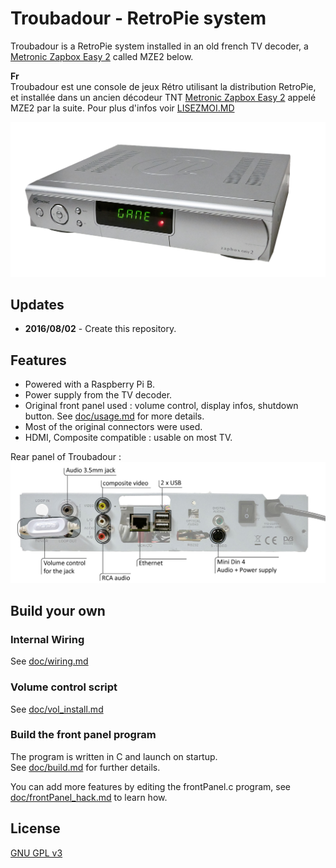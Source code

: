 # Troubadour - RetroPie system
Troubadour is a RetroPie system installed in an old french TV decoder, a [Metronic Zapbox Easy 2](http://www.fnac.com/Metronic-Zapbox-Easy-2/a1663879/w-4) called MZE2 below.

**Fr**   
Troubadour est une console de jeux Rétro utilisant la distribution RetroPie, et installée dans un ancien décodeur TNT [Metronic Zapbox Easy 2](http://www.fnac.com/Metronic-Zapbox-Easy-2/a1663879/w-4) appelé MZE2 par la suite.
Pour plus d'infos voir [LISEZMOI.MD](LISEZMOI.MD)

![troubadour](doc/media/troubadour.png)

## Updates
* **2016/08/02** - Create this repository.

## Features
* Powered with a Raspberry Pi B.
* Power supply from the TV decoder.
* Original front panel used : volume control, display infos, shutdown button. See [doc/usage.md](doc/usage.md) for more details.
* Most of the original connectors were used.
* HDMI, Composite compatible : usable on most TV.

Rear panel of Troubadour :
![rear panel](doc/media/rearPanel.jpg)

## Build your own

### Internal Wiring
See [doc/wiring.md](doc/wiring.md)

### Volume control script
See [doc/vol_install.md](doc/vol_install.md)

### Build the front panel program
The program is written in C and launch on startup.   
See [doc/build.md](doc/build.md) for further details.

You can add more features by editing the frontPanel.c program, see [doc/frontPanel_hack.md](doc/frontPanel_hack.md) to learn how.

## License
[GNU GPL v3](LICENSE)

